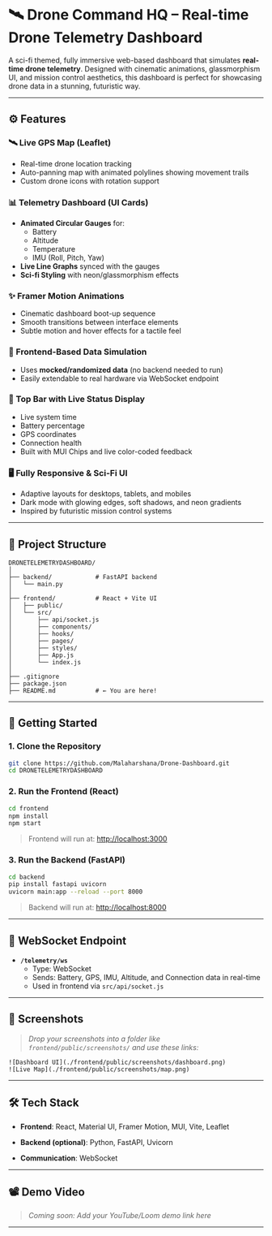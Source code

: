 # 🛰️ Drone Command HQ – Real-time Drone Telemetry Dashboard

A sci-fi themed, fully immersive web-based dashboard that simulates **real-time drone telemetry**. Designed with cinematic animations, glassmorphism UI, and mission control aesthetics, this dashboard is perfect for showcasing drone data in a stunning, futuristic way.

---

## ⚙️ Features

### 🛰 Live GPS Map (Leaflet)
- Real-time drone location tracking
- Auto-panning map with animated polylines showing movement trails
- Custom drone icons with rotation support

### 📊 Telemetry Dashboard (UI Cards)
- **Animated Circular Gauges** for:
  - Battery
  - Altitude
  - Temperature
  - IMU (Roll, Pitch, Yaw)
- **Live Line Graphs** synced with the gauges
- **Sci-fi Styling** with neon/glassmorphism effects

### ✨ Framer Motion Animations
- Cinematic dashboard boot-up sequence
- Smooth transitions between interface elements
- Subtle motion and hover effects for a tactile feel

### 🧪 Frontend-Based Data Simulation
- Uses **mocked/randomized data** (no backend needed to run)
- Easily extendable to real hardware via WebSocket endpoint

### 🧭 Top Bar with Live Status Display
- Live system time
- Battery percentage
- GPS coordinates
- Connection health
- Built with MUI Chips and live color-coded feedback

### 🖥 Fully Responsive & Sci-Fi UI
- Adaptive layouts for desktops, tablets, and mobiles
- Dark mode with glowing edges, soft shadows, and neon gradients
- Inspired by futuristic mission control systems

---

## 🧱 Project Structure

```
DRONETELEMETRYDASHBOARD/
│
├── backend/            # FastAPI backend
│   └── main.py
│
├── frontend/           # React + Vite UI
│   ├── public/
│   └── src/
│       ├── api/socket.js
│       ├── components/
│       ├── hooks/
│       ├── pages/
│       ├── styles/
│       ├── App.js
│       └── index.js
│
├── .gitignore
├── package.json
├── README.md           # ← You are here!
```

---

## 🚀 Getting Started

### 1. Clone the Repository

```bash
git clone https://github.com/Malaharshana/Drone-Dashboard.git
cd DRONETELEMETRYDASHBOARD
```

### 2. Run the Frontend (React)

```bash
cd frontend
npm install
npm start
```

> Frontend will run at: [http://localhost:3000](http://localhost:3000)

### 3. Run the Backend (FastAPI)

```bash
cd backend
pip install fastapi uvicorn
uvicorn main:app --reload --port 8000
```

> Backend will run at: [http://localhost:8000](http://localhost:8000)

---

## 🔌 WebSocket Endpoint

- **`/telemetry/ws`**
  - Type: WebSocket
  - Sends: Battery, GPS, IMU, Altitude, and Connection data in real-time
  - Used in frontend via `src/api/socket.js`

---

## 📸 Screenshots

> _Drop your screenshots into a folder like `frontend/public/screenshots/` and use these links:_

```
![Dashboard UI](./frontend/public/screenshots/dashboard.png)
![Live Map](./frontend/public/screenshots/map.png)
```

---

## 🛠️ Tech Stack

- **Frontend**: React, Material UI, Framer Motion, MUI, Vite, Leaflet
- **Backend (optional)**: Python, FastAPI, Uvicorn

- **Communication**: WebSocket

---

## 📽 Demo Video

> _Coming soon: Add your YouTube/Loom demo link here_

---
